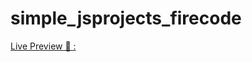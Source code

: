 # simple_jsprojects_firecode

[Live Preview 👀 :](https://darkspace123098.github.io/simple_jsprojects_firecode/)
